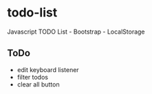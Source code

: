 # todo-list

Javascript TODO List - Bootstrap - LocalStorage

## ToDo

- edit keyboard listener
- filter todos
- clear all button

